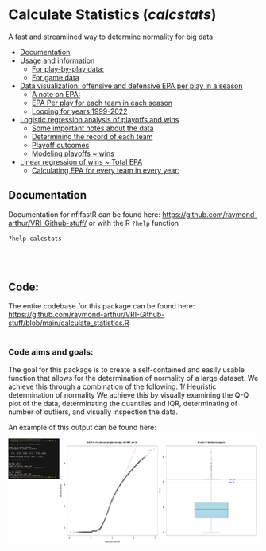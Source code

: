 Calculate Statistics (_calcstats_)
================
A fast and streamlined way to determine normality for big data.

- [Documentation](#Documentation)
- [Usage and information](#Usage)
  - [For play-by-play data:](#for-play-by-play-data)
  - [For game data](#for-game-data)
- [Data visualization: offensive and defensive EPA per play in a
  season](#data-visualization-offensive-and-defensive-epa-per-play-in-a-season)
  - [A note on EPA:](#a-note-on-epa)
  - [EPA Per play for each team in each
    season](#epa-per-play-for-each-team-in-each-season)
  - [Looping for years 1999-2022](#looping-for-years-1999-2022)
- [Logistic regression analysis of playoffs and
  wins](#logistic-regression-analysis-of-playoffs-and-wins)
  - [Some important notes about the
    data](#some-important-notes-about-the-data)
  - [Determining the record of each
    team](#determining-the-record-of-each-team)
  - [Playoff outcomes](#playoff-outcomes)
  - [Modeling playoffs ~ wins](#modeling-playoffs--wins)
- [Linear regression of wins ~ Total
  EPA](#linear-regression-of-wins--total-epa)
  - [Calculating EPA for every team in every
    year:](#calculating-epa-for-every-team-in-every-year)

## Documentation

Documentation for nflfastR can be found here:
<https://github.com/raymond-arthur/VRI-Github-stuff/> or with the R `?help` function

``` r
?help calcstats
```

<br> <br>

## Code:

The entire codebase for this package can be found here:
<https://github.com/raymond-arthur/VRI-Github-stuff/blob/main/calculate_statistics.R>
<br> <br>

### Code aims and goals:

The goal for this package is to create a self-contained and easily usable function that allows for the determination of normality of a large dataset.
We achieve this through a combination of the following:
1/ Heuristic determination of normality
We achieve this by visually examining the Q-Q plot of the data, determinating the quantiles and IQR, determinating of number of outliers, and visually inspection the data.

An example of this output can be found here:

![](calculate_statistics.png)<!-- -->


